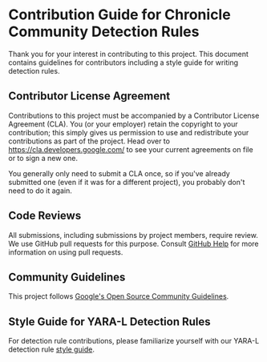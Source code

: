 # Contribution Guide for Chronicle Community Detection Rules

Thank you for your interest in contributing to this project. This document contains guidelines for contributors
including a style guide for writing detection rules.

## Contributor License Agreement

Contributions to this project must be accompanied by a Contributor License  Agreement (CLA). You (or your employer)
retain the copyright to your contribution; this simply gives us permission to use and redistribute your contributions
as part of the project. Head over to https://cla.developers.google.com/ to see your current agreements on file or to
sign a new one.

You generally only need to submit a CLA once, so if you've already submitted one (even if it was for a different
project), you probably don't need to do it again.

## Code Reviews

All submissions, including submissions by project members, require review. We use GitHub pull requests for this
purpose. Consult [GitHub Help](https://help.github.com/articles/about-pull-requests/) for more information on using
pull requests.

## Community Guidelines

This project follows [Google's Open Source Community Guidelines](https://opensource.google/conduct/).

## Style Guide for YARA-L Detection Rules

For detection rule contributions, please familiarize yourself with our YARA-L detection rule
[style guide](STYLE_GUIDE.md).
